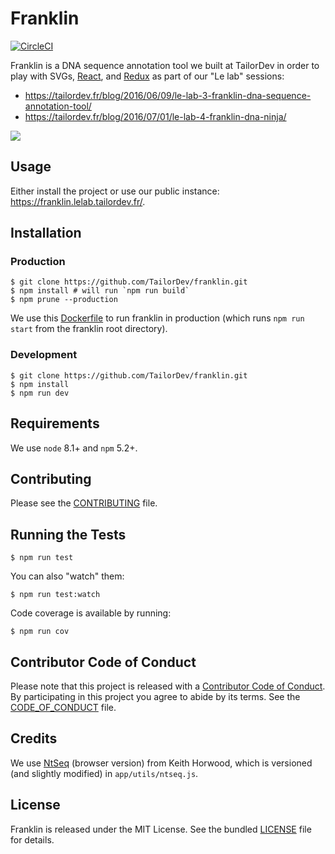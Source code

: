 Franklin
========

[![CircleCI](https://circleci.com/gh/TailorDev/franklin.svg?style=svg)](https://circleci.com/gh/TailorDev/franklin)

Franklin is a DNA sequence annotation tool we built at TailorDev in order to
play with SVGs, [React](https://facebook.github.io/react/), and
[Redux](http://redux.js.org/) as part of our "Le lab" sessions:

* https://tailordev.fr/blog/2016/06/09/le-lab-3-franklin-dna-sequence-annotation-tool/
* https://tailordev.fr/blog/2016/07/01/le-lab-4-franklin-dna-ninja/

![](doc/franklin-snapshot.jpg)


## Usage

Either install the project or use our public instance:
https://franklin.lelab.tailordev.fr/.

## Installation

### Production

    $ git clone https://github.com/TailorDev/franklin.git
    $ npm install # will run `npm run build`
    $ npm prune --production

We use this
[Dockerfile](https://github.com/TailorDev/dockerfiles/blob/master/node/Dockerfile)
to run franklin in production (which runs `npm run start` from the franklin root
directory).

### Development

    $ git clone https://github.com/TailorDev/franklin.git
    $ npm install
    $ npm run dev


## Requirements

We use `node` 8.1+ and `npm` 5.2+.


## Contributing

Please see the [CONTRIBUTING](CONTRIBUTING.md) file.

## Running the Tests

    $ npm run test

You can also "watch" them:

    $ npm run test:watch

Code coverage is available by running:

    $ npm run cov


## Contributor Code of Conduct

Please note that this project is released with a [Contributor Code of
Conduct](http://contributor-covenant.org/). By participating in this project you
agree to abide by its terms. See the [CODE_OF_CONDUCT](CODE_OF_CONDUCT.md) file.

## Credits

We use [NtSeq](https://github.com/keithwhor/NtSeq) (browser version) from Keith
Horwood, which is versioned (and slightly modified) in `app/utils/ntseq.js`.

## License

Franklin is released under the MIT License. See the bundled
[LICENSE](LICENSE.md) file for details.
